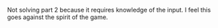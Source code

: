 Not solving part 2 because it requires knowledge of the input.
I feel this goes against the spirit of the game.
